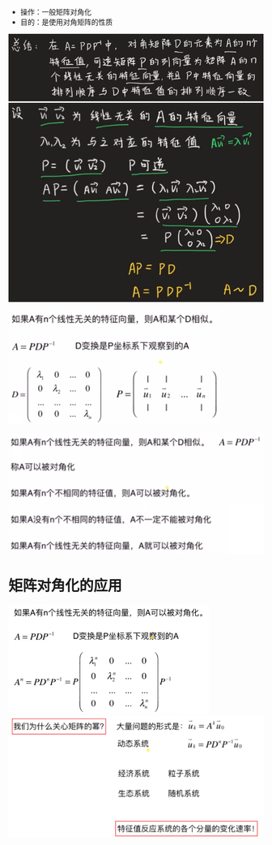 - 操作：一般矩阵对角化
- 目的：是使用对角矩阵的性质

![](../photo/Pasted%20image%2020240312190745.png)
![](../photo/Pasted%20image%2020240312190933.png)

![](../photo/Pasted%20image%2020240308184716.png)

![](../photo/Pasted%20image%2020240308184646.png)

# 矩阵对角化的应用
![](../photo/Pasted%20image%2020240308190420.png)
![](../photo/Pasted%20image%2020240308190532.png)

